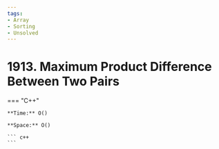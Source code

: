 ```yaml
---
tags:
- Array
- Sorting
- Unsolved
---
```



# 1913. Maximum Product Difference Between Two Pairs

=== "C++"

    **Time:** O()

    **Space:** O()

    ``` c++
    ```